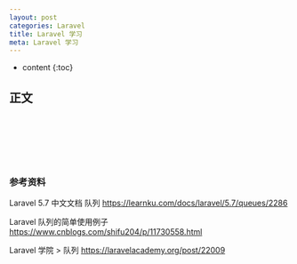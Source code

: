 ```yaml
---
layout: post
categories: Laravel
title: Laravel 学习
meta: Laravel 学习
---
```

* content
{:toc}

## 正文



<br/><br/><br/><br/><br/>
### 参考资料

Laravel 5.7 中文文档 队列 <https://learnku.com/docs/laravel/5.7/queues/2286>

Laravel 队列的简单使用例子 <https://www.cnblogs.com/shifu204/p/11730558.html>

Laravel 学院 > 队列 <https://laravelacademy.org/post/22009>
